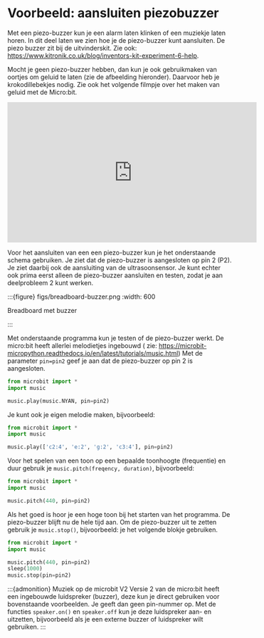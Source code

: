# Voorbeeld: aansluiten piezobuzzer

Met een piezo-buzzer kun je een alarm laten klinken of een muziekje laten horen. In dit deel laten we zien hoe je de piezo-buzzer kunt aansluiten. De piezo buzzer zit bij de uitvinderskit. Zie ook: https://www.kitronik.co.uk/blog/inventors-kit-experiment-6-help.

Mocht je geen piezo-buzzer hebben, dan kun je ook gebruikmaken van oortjes om geluid te laten (zie de afbeelding hieronder). Daarvoor heb je krokodillebekjes nodig. Zie ook het volgende filmpje over het maken van geluid met de Micro:bit.

<iframe width="560" height="315" src="https://www.youtube.com/embed/cxfPNc4Wefo" title="YouTube video player" frameborder="0" allow="accelerometer; autoplay; clipboard-write; encrypted-media; gyroscope; picture-in-picture; web-share" allowfullscreen></iframe>

Voor het aansluiten van een een piezo-buzzer kun je het onderstaande schema gebruiken. Je ziet dat de piezo-buzzer is aangesloten op pin 2 (P2). Je ziet daarbij ook de aansluiting van de ultrasoonsensor. Je kunt echter ook prima eerst alleen de piezo-buzzer aansluiten en testen, zodat je aan deelprobleem 2 kunt werken.

:::{figure} figs/breadboard-buzzer.png
:width: 600

Breadboard met buzzer

:::

Met onderstaande programma kun je testen of de piezo-buzzer werkt. De micro:bit heeft allerlei melodietjes ingebouwd ( zie: https://microbit-micropython.readthedocs.io/en/latest/tutorials/music.html) Met de parameter `pin=pin2` geef je aan dat de piezo-buzzer op pin 2 is aangesloten.

```Python
from microbit import *
import music

music.play(music.NYAN, pin=pin2)
```

Je kunt ook je eigen melodie maken, bijvoorbeeld:

```Python
from microbit import *
import music

music.play(['c2:4', 'e:2', 'g:2', 'c3:4'], pin=pin2)
```

Voor het spelen van een toon op een bepaalde toonhoogte (frequentie) en duur gebruik je `music.pitch(freqency, duration)`, bijvoorbeeld:


```Python
from microbit import *
import music

music.pitch(440, pin=pin2)
```

Als het goed is hoor je een hoge toon bij het starten van het programma. De piezo-buzzer blijft nu de hele tijd aan. Om de piezo-buzzer uit te zetten gebruik je `music.stop()`, bijvoorbeeld: je het volgende blokje gebruiken.

```Python
from microbit import *
import music

music.pitch(440, pin=pin2)
sleep(1000)
music.stop(pin=pin2)
```

:::{admonition} Muziek op de microbit V2
Versie 2 van de micro:bit heeft een ingebouwde luidspreker (buzzer), deze kun je direct gebruiken voor bovenstaande voorbeelden. Je geeft dan geen pin-nummer op.
Met de functies `speaker.on()` en `speaker.off` kun je deze luidspreker aan- en uitzetten, bijvoorbeeld als je een externe buzzer of luidspreker wilt gebruiken.
:::